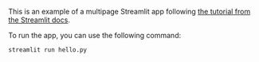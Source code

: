 This is an example of a multipage Streamlit app following [the tutorial from the Streamlit docs](https://docs.streamlit.io/knowledge-base/tutorials/app-templates/multipage-apps).

To run the app, you can use the following command:

```bash
streamlit run hello.py
```
